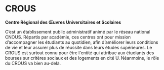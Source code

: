 
# CROUS
**Centre Régional des Œuvres Universitaires et Scolaires**

C’est un établissement public administratif animé par le réseau national CNOUS. Répartis par académie, ces centres ont pour mission d’accompagner les étudiants au quotidien, afin d’améliorer leurs conditions de vie et leur assurer plus de réussite dans leurs études supérieures. Le CROUS est surtout connu pour être l'entité qui attribue aux étudiants des bourses sur critères sociaux et des logements en cité U. Néanmoins, le rôle du CROUS va bien au-delà.
